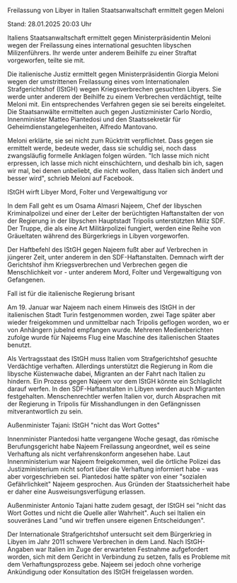
Freilassung von Libyer in Italien
Staatsanwaltschaft ermittelt gegen Meloni


Stand: 28.01.2025 20:03 Uhr


Italiens Staatsanwaltschaft ermittelt gegen Ministerpräsidentin Meloni wegen der Freilassung eines international gesuchten libyschen Milizenführers. Ihr werde unter anderem Beihilfe zu einer Straftat vorgeworfen, teilte sie mit.



Die italienische Justiz ermittelt gegen Ministerpräsidentin Giorgia Meloni wegen der umstrittenen Freilassung eines vom Internationalen Strafgerichtshof (IStGH) wegen Kriegsverbrechen gesuchten Libyers. Sie werde unter anderem der Beihilfe zu einem Verbrechen verdächtigt, teilte Meloni mit. Ein entsprechendes Verfahren gegen sie sei bereits eingeleitet. Die Staatsanwälte ermittelten auch gegen Justizminister Carlo Nordio, Innenminister Matteo Piantedosi und den Staatssekretär für Geheimdienstangelegenheiten, Alfredo Mantovano.


Meloni erklärte, sie sei nicht zum Rücktritt verpflichtet. Dass gegen sie ermittelt werde, bedeute weder, dass sie schuldig sei, noch dass zwangsläufig formelle Anklagen folgen würden. "Ich lasse mich nicht erpressen, ich lasse mich nicht einschüchtern, und deshalb bin ich, sagen wir mal, bei denen unbeliebt, die nicht wollen, dass Italien sich ändert und besser wird", schrieb Meloni auf Facebook.

IStGH wirft Libyer Mord, Folter und Vergewaltigung vor


In dem Fall geht es um Osama Almasri Najeem, Chef der libyschen Kriminalpolizei und einer der Leiter der berüchtigten Haftanstalten der von der Regierung in der libyschen Hauptstadt Tripolis unterstützten Miliz SDF. Der Truppe, die als eine Art Militärpolizei fungiert, werden eine Reihe von Gräueltaten während des Bürgerkriegs in Libyen vorgeworfen.


Der Haftbefehl des IStGH gegen Najeem fußt aber auf Verbrechen in jüngerer Zeit, unter anderem in den SDF-Haftanstalten. Demnach wirft der Gerichtshof ihm Kriegsverbrechen und Verbrechen gegen die Menschlichkeit vor - unter anderem Mord, Folter und Vergewaltigung von Gefangenen.

Fall ist für die italienische Regierung brisant


Am 19. Januar war Najeem nach einem Hinweis des IStGH in der italienischen Stadt Turin festgenommen worden, zwei Tage später aber wieder freigekommen und unmittelbar nach Tripolis geflogen worden, wo er von Anhängern jubelnd empfangen wurde. Mehreren Medienberichten zufolge wurde für Najeems Flug eine Maschine des italienischen Staates benutzt.


Als Vertragsstaat des IStGH muss Italien vom Strafgerichtshof gesuchte Verdächtige verhaften. Allerdings unterstützt die Regierung in Rom die libysche Küstenwache dabei, Migranten an der Fahrt nach Italien zu hindern. Ein Prozess gegen Najeem vor dem IStGH könnte ein Schlaglicht darauf werfen. In den SDF-Haftanstalten in Libyen werden auch Migranten festgehalten. Menschenrechtler werfen Italien vor, durch Absprachen mit der Regierung in Tripolis für Misshandlungen in den Gefängnissen mitverantwortlich zu sein.

Außenminister Tajani: IStGH "nicht das Wort Gottes"


Innenminister Piantedosi hatte vergangene Woche gesagt, das römische Berufungsgericht habe Najeem Freilassung angeordnet, weil es seine Verhaftung als nicht verfahrenskonform angesehen habe. Laut Innenministerium war Najeem freigekommen, weil die örtliche Polizei das Justizministerium nicht sofort über die Verhaftung informiert habe - was aber vorgeschrieben sei. Piantedosi hatte später von einer "sozialen Gefährlichkeit" Najeem gesprochen. Aus Gründen der Staatssicherheit habe er daher eine Ausweisungsverfügung erlassen.


Außenminister Antonio Tajani hatte zudem gesagt, der IStGH sei "nicht das Wort Gottes und nicht die Quelle aller Wahrheit". Auch sei Italien ein souveränes Land "und wir treffen unsere eigenen Entscheidungen".


Der Internationale Strafgerichtshof untersucht seit dem Bürgerkrieg in Libyen im Jahr 2011 schwere Verbrechen in dem Land. Nach IStGH-Angaben war Italien im Zuge der erwarteten Festnahme aufgefordert worden, sich mit dem Gericht in Verbindung zu setzen, falls es Probleme mit dem Verhaftungsprozess gebe. Najeem sei jedoch ohne vorherige Ankündigung oder Konsultation des IStGH freigelassen worden.

